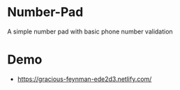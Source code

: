 # Number-Pad
A simple number pad with basic phone number validation

# Demo
- https://gracious-feynman-ede2d3.netlify.com/
